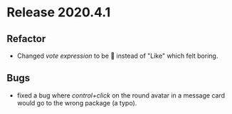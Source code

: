 # Release 2020.4.1

## Refactor

* Changed _vote expression_ to be 💖 instead of "Like" which felt boring.

## Bugs

* fixed a bug where _control+click_ on the round avatar in a message card would go to the wrong package (a typo).
